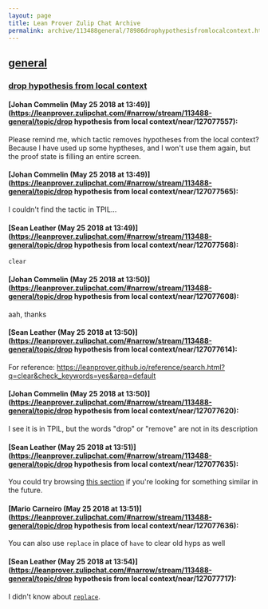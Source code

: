 ```yaml
---
layout: page
title: Lean Prover Zulip Chat Archive 
permalink: archive/113488general/78986drophypothesisfromlocalcontext.html
---
```


## [general](index.html)
### [drop hypothesis from local context](78986drophypothesisfromlocalcontext.html)

#### [Johan Commelin (May 25 2018 at 13:49)](https://leanprover.zulipchat.com/#narrow/stream/113488-general/topic/drop hypothesis from local context/near/127077557):
Please remind me, which tactic removes hypotheses from the local context? Because I have used up some hyptheses, and I won't use them again, but the proof state is filling an entire screen.

#### [Johan Commelin (May 25 2018 at 13:49)](https://leanprover.zulipchat.com/#narrow/stream/113488-general/topic/drop hypothesis from local context/near/127077565):
I couldn't find the tactic in TPIL...

#### [Sean Leather (May 25 2018 at 13:49)](https://leanprover.zulipchat.com/#narrow/stream/113488-general/topic/drop hypothesis from local context/near/127077568):
`clear`

#### [Johan Commelin (May 25 2018 at 13:50)](https://leanprover.zulipchat.com/#narrow/stream/113488-general/topic/drop hypothesis from local context/near/127077608):
aah, thanks

#### [Sean Leather (May 25 2018 at 13:50)](https://leanprover.zulipchat.com/#narrow/stream/113488-general/topic/drop hypothesis from local context/near/127077614):
For reference: https://leanprover.github.io/reference/search.html?q=clear&check_keywords=yes&area=default

#### [Johan Commelin (May 25 2018 at 13:50)](https://leanprover.zulipchat.com/#narrow/stream/113488-general/topic/drop hypothesis from local context/near/127077620):
I see it is in TPIL, but the words "drop" or "remove" are not in its description

#### [Sean Leather (May 25 2018 at 13:51)](https://leanprover.zulipchat.com/#narrow/stream/113488-general/topic/drop hypothesis from local context/near/127077635):
You could try browsing [this section](https://leanprover.github.io/reference/tactics.html#basic-tactics) if you're looking for something similar in the future.

#### [Mario Carneiro (May 25 2018 at 13:51)](https://leanprover.zulipchat.com/#narrow/stream/113488-general/topic/drop hypothesis from local context/near/127077636):
You can also use `replace` in place of `have` to clear old hyps as well

#### [Sean Leather (May 25 2018 at 13:54)](https://leanprover.zulipchat.com/#narrow/stream/113488-general/topic/drop hypothesis from local context/near/127077717):
I didn't know about [`replace`](https://github.com/leanprover/mathlib/blob/add172ddc03b10734cb34bdcab77861c94235504/tactic/interactive.lean#L160-L174).

